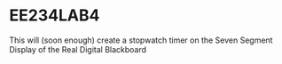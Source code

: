 # EE234LAB4
This will (soon enough) create a stopwatch timer on the Seven Segment Display of the Real Digital Blackboard 
